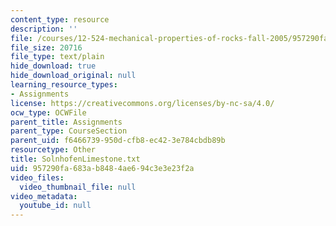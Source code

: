 ```yaml
---
content_type: resource
description: ''
file: /courses/12-524-mechanical-properties-of-rocks-fall-2005/957290fa683ab8484ae694c3e3e23f2a_SolnhofenLimestone.txt
file_size: 20716
file_type: text/plain
hide_download: true
hide_download_original: null
learning_resource_types:
- Assignments
license: https://creativecommons.org/licenses/by-nc-sa/4.0/
ocw_type: OCWFile
parent_title: Assignments
parent_type: CourseSection
parent_uid: f6466739-950d-cfb8-ec42-3e784cbdb89b
resourcetype: Other
title: SolnhofenLimestone.txt
uid: 957290fa-683a-b848-4ae6-94c3e3e23f2a
video_files:
  video_thumbnail_file: null
video_metadata:
  youtube_id: null
---
```

